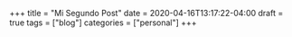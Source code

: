 +++
title = "Mi Segundo Post"
date = 2020-04-16T13:17:22-04:00
draft = true
tags = ["blog"]
categories = ["personal"]
+++

